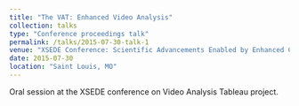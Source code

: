 ```yaml
---
title: "The VAT: Enhanced Video Analysis"
collection: talks
type: "Conference proceedings talk"
permalink: /talks/2015-07-30-talk-1
venue: "XSEDE Conference: Scientific Advancements Enabled by Enhanced Cyberinfrastructure"
date: 2015-07-30
location: "Saint Louis, MO"
---
```


Oral session at the XSEDE conference on Video Analysis Tableau project.
